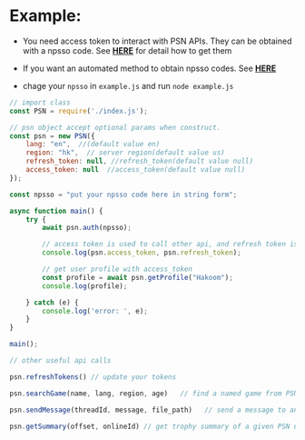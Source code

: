 # Example:

- You need access token to interact with PSN APIs. They can be obtained with a npsso code. See [**HERE**](https://tusticles.com/psn-php/first_login.html) for detail how to get them
- If you want an automated method to obtain npsso codes. See [**HERE**](https://github.com/fakeshadow/psn_agent)

- chage your `npsso` in `example.js` and run `node example.js`


```javascript
// import class
const PSN = require('./index.js');

// psn object accept optional params when construct.
const psn = new PSN({
    lang: "en",  //(default value en)
    region: "hk",  // server region(default value us)
    refresh_token: null, //refresh_token(default value null)
    access_token: null  //access_token(default value null)
});

const npsso = "put your npsso code here in string form";

async function main() {
    try {
        await psn.auth(npsso);

        // access token is used to call other api, and refresh token is used to get new access_token when it's expired
        console.log(psn.access_token, psn.refresh_token);

        // get user profile with access_token
        const profile = await psn.getProfile("Hakoom");
        console.log(profile);

    } catch (e) {
        console.log('error: ', e);
    }
}

main();
 ```

```javascript
// other useful api calls

psn.refreshTokens() // update your tokens

psn.searchGame(name, lang, region, age)   // find a named game from PSN store

psn.sendMessage(threadId, message, file_path)   // send a message to an PSN user(the target user must have a according privacy setting)

psn.getSummary(offset, onlineId) // get trophy summary of a given PSN user

 ```
